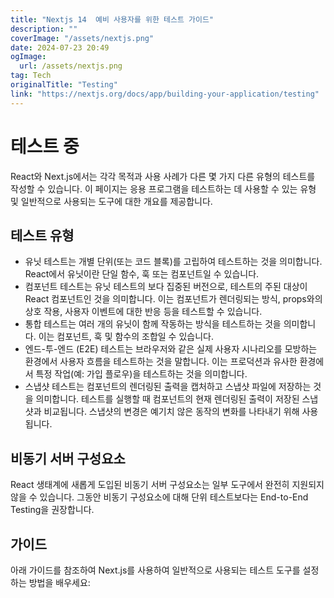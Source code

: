 ```yaml
---
title: "Nextjs 14  예비 사용자를 위한 테스트 가이드"
description: ""
coverImage: "/assets/nextjs.png"
date: 2024-07-23 20:49
ogImage: 
  url: /assets/nextjs.png
tag: Tech
originalTitle: "Testing"
link: "https://nextjs.org/docs/app/building-your-application/testing"
---
```



# 테스트 중

React와 Next.js에서는 각각 목적과 사용 사례가 다른 몇 가지 다른 유형의 테스트를 작성할 수 있습니다. 이 페이지는 응용 프로그램을 테스트하는 데 사용할 수 있는 유형 및 일반적으로 사용되는 도구에 대한 개요를 제공합니다.

## 테스트 유형

- 유닛 테스트는 개별 단위(또는 코드 블록)를 고립하여 테스트하는 것을 의미합니다. React에서 유닛이란 단일 함수, 훅 또는 컴포넌트일 수 있습니다.
- 컴포넌트 테스트는 유닛 테스트의 보다 집중된 버전으로, 테스트의 주된 대상이 React 컴포넌트인 것을 의미합니다. 이는 컴포넌트가 렌더링되는 방식, props와의 상호 작용, 사용자 이벤트에 대한 반응 등을 테스트할 수 있습니다.
- 통합 테스트는 여러 개의 유닛이 함께 작동하는 방식을 테스트하는 것을 의미합니다. 이는 컴포넌트, 훅 및 함수의 조합일 수 있습니다.
- 엔드-투-엔드 (E2E) 테스트는 브라우저와 같은 실제 사용자 시나리오를 모방하는 환경에서 사용자 흐름을 테스트하는 것을 말합니다. 이는 프로덕션과 유사한 환경에서 특정 작업(예: 가입 플로우)을 테스트하는 것을 의미합니다.
- 스냅샷 테스트는 컴포넌트의 렌더링된 출력을 캡처하고 스냅샷 파일에 저장하는 것을 의미합니다. 테스트를 실행할 때 컴포넌트의 현재 렌더링된 출력이 저장된 스냅샷과 비교됩니다. 스냅샷의 변경은 예기치 않은 동작의 변화를 나타내기 위해 사용됩니다.

<div class="content-ad"></div>

## 비동기 서버 구성요소

React 생태계에 새롭게 도입된 비동기 서버 구성요소는 일부 도구에서 완전히 지원되지 않을 수 있습니다. 그동안 비동기 구성요소에 대해 단위 테스트보다는 End-to-End Testing을 권장합니다.

## 가이드

아래 가이드를 참조하여 Next.js를 사용하여 일반적으로 사용되는 테스트 도구를 설정하는 방법을 배우세요: